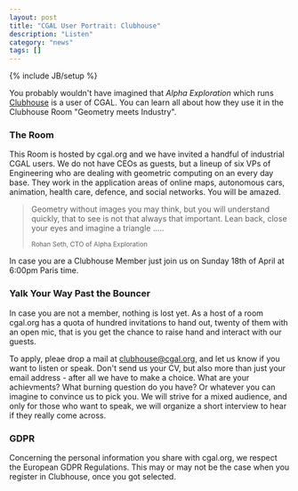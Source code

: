 ```yaml
---
layout: post
title: "CGAL User Portrait: Clubhouse"
description: "Listen"
category: "news"
tags: []
---
```

{% include JB/setup %}

<p>You probably wouldn't have imagined that <em>Alpha Exploration</em> which runs
<a href="https://apps.apple.com/us/app/id1503133294">Clubhouse</a> is a user of CGAL.
You can learn all about how they use it in the Clubhouse Room "Geometry meets Industry".</p>

<h3>The Room</h3>
<p>This Room is hosted by cgal.org and we have invited a handful of industrial CGAL users.
We do not have CEOs as guests, but a lineup of six VPs of Engineering who are dealing with geometric
computing on an every day base. They work in the application areas of online maps, autonomous cars,
animation, health care, defence, and social networks. You will be amazed.</p>

<blockquote>
<p>Geometry without images you may think, but you will understand quickly, that to see
is not that always that important. Lean back, close your eyes and imagine a triangle .....</p>
 <p><small>Rohan Seth, CTO of Alpha Exploration</small></p>
</blockquote>

<p>In case you are a Clubhouse Member just join us on Sunday 18th of April at 6:00pm Paris time.</p>

<h3>Yalk Your Way Past the Bouncer</h3>

<p>In case you are not a member, nothing is lost yet.   As a host of a room cgal.org has a quota
of hundred invitations to hand out, twenty of them with an open mic, that is you get the chance
to raise hand and interact with our guests.</p>

<p>To apply, pleae drop a mail at
<a href="mailto:clubhouse@cgal.org?subject=Please"%20let%20me%20in">clubhouse@cgal.org</a>,
and let us know if you want to listen or speak.
Don't send us your CV, but also more than just your email address - after all we have to make a
choice. What are your achievments? What burning question do you have? Or whatever you can imagine
to convince us to pick you. We will strive for a mixed audience, and only for those who want to speak,
we will organize a short interview to hear if they really come across.</p>

<h3>GDPR</h3>

<p>Concerning the personal information you share with cgal.org, we respect the European GDPR
Regulations. This may or may not be the case when you register in Clubhouse, once you got selected.</p>
